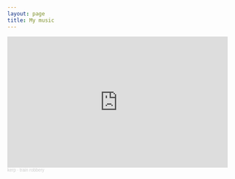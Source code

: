 ```yaml
---
layout: page
title: My music
---
```


<iframe width="100%" height="300" scrolling="no" frameborder="no" allow="autoplay" src="https://w.soundcloud.com/player/?url=https%3A//api.soundcloud.com/tracks/861551410&color=%23ff5500&auto_play=false&hide_related=false&show_comments=true&show_user=true&show_reposts=false&show_teaser=true&visual=true"></iframe><div style="font-size: 10px; color: #cccccc;line-break: anywhere;word-break: normal;overflow: hidden;white-space: nowrap;text-overflow: ellipsis; font-family: Interstate,Lucida Grande,Lucida Sans Unicode,Lucida Sans,Garuda,Verdana,Tahoma,sans-serif;font-weight: 100;"><a href="https://soundcloud.com/user-74781161" title="kerp" target="_blank" style="color: #cccccc; text-decoration: none;">kerp</a> · <a href="https://soundcloud.com/user-74781161/train" title="train robbery" target="_blank" style="color: #cccccc; text-decoration: none;">train robbery</a></div>